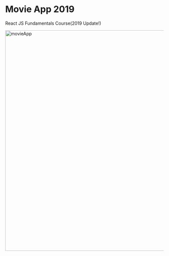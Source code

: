 # Movie App 2019

React JS Fundamentals Course(2019 Update!)

<img class="movieApp" width="700" alt="movieApp" title="movieApp"
       src="https://user-images.githubusercontent.com/57824259/78453563-87fb7b80-76cd-11ea-8382-e4a06dc23a03.png">
